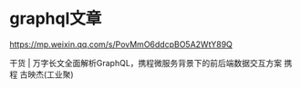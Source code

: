# graphql文章

https://mp.weixin.qq.com/s/PovMmO6ddcpBO5A2WtY89Q

干货 | 万字长文全面解析GraphQL，携程微服务背景下的前后端数据交互方案
携程 古映杰(工业聚)
